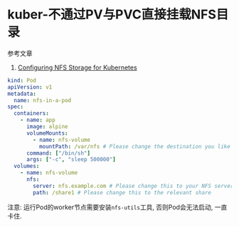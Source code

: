 # kuber-不通过PV与PVC直接挂载NFS目录

参考文章

1. [Configuring NFS Storage for Kubernetes](https://docs.docker.com/ee/ucp/kubernetes/storage/use-nfs-volumes/)

```yaml
kind: Pod
apiVersion: v1
metadata:
  name: nfs-in-a-pod
spec:
  containers:
    - name: app
      image: alpine
      volumeMounts:
        - name: nfs-volume
          mountPath: /var/nfs # Please change the destination you like the share to be mounted too
      command: ["/bin/sh"]
      args: ["-c", "sleep 500000"]
  volumes:
    - name: nfs-volume
      nfs:
        server: nfs.example.com # Please change this to your NFS server
        path: /share1 # Please change this to the relevant share
```

注意: 运行Pod的worker节点需要安装`nfs-utils`工具, 否则Pod会无法启动, 一直卡住.
